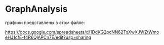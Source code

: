 # GraphAnalysis

графики представлены в этом файле:

https://docs.google.com/spreadsheets/d/1DdKG2pcNN62ToXwXJWZtWmoeHJ1cfE-f4R6QjAPCn7E/edit?usp=sharing
